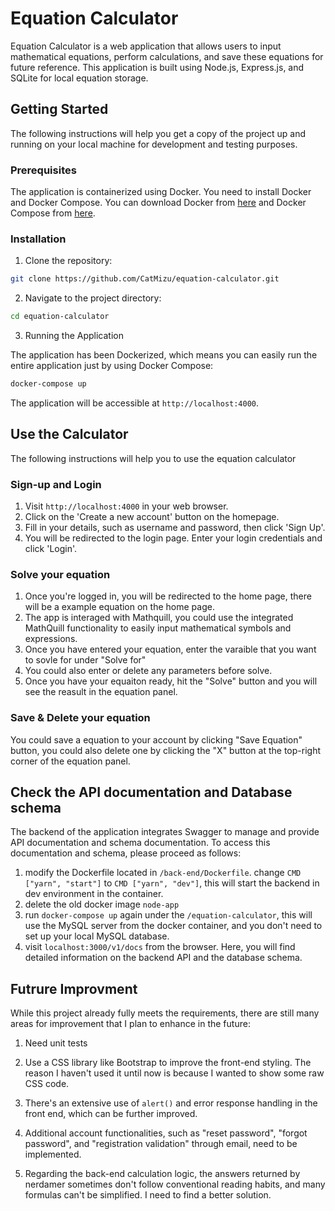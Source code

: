 # Equation Calculator

Equation Calculator is a web application that allows users to input mathematical equations, perform calculations, and save these equations for future reference. This application is built using Node.js, Express.js, and SQLite for local equation storage.

## Getting Started

The following instructions will help you get a copy of the project up and running on your local machine for development and testing purposes.

### Prerequisites

The application is containerized using Docker. You need to install Docker and Docker Compose. You can download Docker from [here](https://docs.docker.com/get-docker/) and Docker Compose from [here](https://docs.docker.com/compose/install/).

### Installation

1. Clone the repository:

```bash
git clone https://github.com/CatMizu/equation-calculator.git
```
2. Navigate to the project directory:

```bash
cd equation-calculator
```
3. Running the Application

The application has been Dockerized, which means you can easily run the entire application just by using Docker Compose:

```bash
docker-compose up
```
The application will be accessible at `http://localhost:4000`.



## Use the Calculator
The following instructions will help you to use the equation calculator

### Sign-up and Login
1. Visit `http://localhost:4000` in your web browser.
2. Click on the 'Create a new account' button on the homepage.
3. Fill in your details, such as username and password, then click 'Sign Up'.
4. You will be redirected to the login page. Enter your login credentials and click 'Login'.

### Solve your equation

1. Once you're logged in, you will be redirected to the home page, there will be a example equation on the home page.
2. The app is interaged with Mathquill, you could use the integrated MathQuill functionality to easily input mathematical symbols and expressions.
3. Once you have entered your equation, enter the varaible that you want to sovle for under "Solve for" 
4. You could also enter or delete any parameters before solve.
5. Once you have your equaiton ready, hit the "Solve" button and you will see the reasult in the equation panel.

### Save & Delete your equation

You could save a equation to your account by clicking "Save Equation" button, you could also delete one by clicking the "X" button at the top-right corner of the equation panel.



## Check the API documentation and Database schema
The backend of the application integrates Swagger to manage and provide API documentation and schema documentation. To access this documentation and schema, please proceed as follows:

1. modify the Dockerfile located in `/back-end/Dockerfile`. change `CMD ["yarn", "start"]` to `CMD ["yarn", "dev"]`, this will start the backend in dev environment in the container.
2. delete the old docker image `node-app`
3. run `docker-compose up` again under the `/equation-calculator`, this will use the MySQL server from the docker container, and you don't need to set up your local MySQL database.
4. visit `localhost:3000/v1/docs` from the browser. Here, you will find detailed information on the backend API and the database schema.


## Futrure Improvment
While this project already fully meets the requirements, there are still many areas for improvement that I plan to enhance in the future:

1. Need unit tests

2. Use a CSS library like Bootstrap to improve the front-end styling. The reason I haven't used it until now is because I wanted to show some raw CSS code.

3. There's an extensive use of `alert()` and error response handling in the front end, which can be further improved.

4. Additional account functionalities, such as "reset password", "forgot password", and "registration validation" through email, need to be implemented.

5. Regarding the back-end calculation logic, the answers returned by nerdamer sometimes don't follow conventional reading habits, and many formulas can't be simplified. I need to find a better solution.
